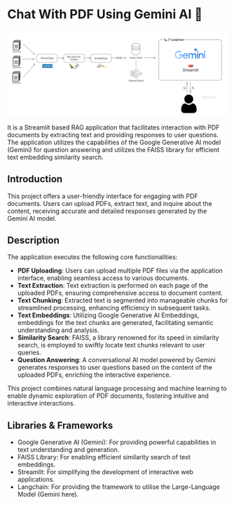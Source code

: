 # Chat With PDF Using Gemini AI 🤖

![Chat With PDF Using Gemini](workflow.png)

It is a Streamlit based RAG application that facilitates interaction with PDF documents by extracting text and providing responses to user questions. The application utilizes the capabilities of the Google Generative AI model (Gemini) for question answering and utilizes the FAISS library for efficient text embedding similarity search.

## Introduction

This project offers a user-friendly interface for engaging with PDF documents. Users can upload PDFs, extract text, and inquire about the content, receiving accurate and detailed responses generated by the Gemini AI model.

## Description

The application executes the following core functionalities:

- **PDF Uploading**: Users can upload multiple PDF files via the application interface, enabling seamless access to various documents.
- **Text Extraction**: Text extraction is performed on each page of the uploaded PDFs, ensuring comprehensive access to document content.
- **Text Chunking**: Extracted text is segmented into manageable chunks for streamlined processing, enhancing efficiency in subsequent tasks.
- **Text Embeddings**: Utilizing Google Generative AI Embeddings, embeddings for the text chunks are generated, facilitating semantic understanding and analysis.
- **Similarity Search**: FAISS, a library renowned for its speed in similarity search, is employed to swiftly locate text chunks relevant to user queries.
- **Question Answering**: A conversational AI model powered by Gemini generates responses to user questions based on the content of the uploaded PDFs, enriching the interactive experience.

This project combines natural language processing and machine learning to enable dynamic exploration of PDF documents, fostering intuitive and interactive interactions.

## Libraries & Frameworks

- Google Generative AI (Gemini): For providing powerful capabilities in text understanding and generation.
- FAISS Library: For enabling efficient similarity search of text embeddings.
- Streamlit: For simplifying the development of interactive web applications.
- Langchain: For providing the framework to utilise the Large-Language Model (Gemini here).

